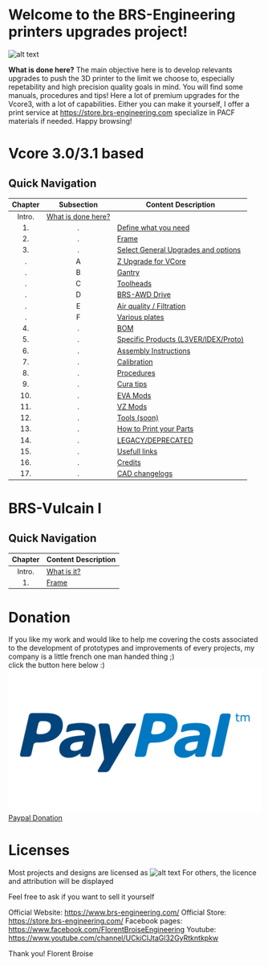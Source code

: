 
# Welcome to the BRS-Engineering printers upgrades project!
![alt text](/image/logo2.png)

**What is done here?**  The main objective here is to develop relevants upgrades to push the 3D printer to the limit we choose to, especially repetability and high precision quality goals in mind. You will find some manuals, procedures and tips!
Here a lot of premium upgrades for the Vcore3, with a lot of capabilities. Either you can make it yourself, I offer a print service at https://store.brs-engineering.com specialize in PACF materials if needed. Happy browsing!

# Vcore 3.0/3.1 based
## Quick Navigation

Chapter|Subsection|Content Description
  :---: |:---: |-------------------
Intro.|[What is done here?](/intro.md)
1.|.|[Define what you need](/defineneeds.md)
2.|.|[Frame](/frame.md)
3.|.|[Select General Upgrades and options](/componentselection.md)
.| A |[Z Upgrade for VCore](/Z_Upgrade.md)
.| B |[Gantry](/Gantry.md)
.| C |[Toolheads](/Toolheads.md)
.| D |[BRS-AWD Drive](/awd_drive.md)
.| E |[Air quality / Filtration](/Air-Filtration.md)
.| F |[Various plates](/Plates-Enclosures.md)
4.|.|[BOM](/purchased.md)
5.|.|[Specific Products (L3VER/IDEX/Proto)](/products.md)
6.|.|[Assembly Instructions](/assembly.md)
7.|.|[Calibration](/calibration.md)
8.|.|[Procedures](/procedures.md)
9.|.|[Cura tips](/software.md)
10.|.|[EVA Mods](/evamods.md)
11.|.|[VZ Mods](/vzmods.md)
12.|.|[Tools (soon)](/tools.md)
13.|.|[How to Print your Parts](/howtoprint.md)
14.|.|[LEGACY/DEPRECATED](/deprecated.md)
15.|.|[Usefull links](/links.md)
16.|.|[Credits](/credits.md)
17.|.|[CAD changelogs](/changelogs.md)

# BRS-Vulcain I
## Quick Navigation

Chapter|Content Description
 :---: |-------------------
Intro.|[What is it?](/intro1.md)
1.|[Frame](/frame.md)

# Donation

If you like my work and would like to help me covering the costs associated to the development of prototypes and improvements of every projects, my company is a little french one man handed thing ;) <br>
click the button here below :)
![alt text](/image/paypal.png)
[Paypal Donation](https://www.paypal.com/donate/?hosted_button_id=VEMAB3WH74FW2)


# Licenses

Most projects and designs are licensed as
![alt text](/image/licenses.png)
For others, the licence and attribution will be displayed

Feel free to ask if you want to sell it yourself

Official Website: https://www.brs-engineering.com/
Official Store: https://store.brs-engineering.com/
Facebook pages: https://www.facebook.com/FlorentBroiseEngineering
Youtube: https://www.youtube.com/channel/UCkiClJtaGl32GyRtkntkpkw

Thank you!
Florent Broise
